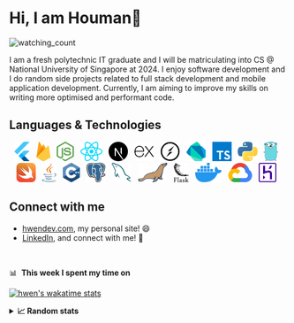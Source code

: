 # Hi, I am Houman👋

<p align="left"> 
    <img src="https://komarev.com/ghpvc/?username=hwennnn&label=Profile%20views&color=0e75b6&style=flat" alt="watching_count" />
</p>

<p> 
I am a fresh polytechnic IT graduate and I will be matriculating into CS @ National University of Singapore at 2024. I enjoy software development and I do random side projects related to full stack development and mobile application development. Currently, I am aiming to improve my skills on writing more optimised and performant code.

</p>

## Languages & Technologies

<p align="center">
<a href="https://flutter.dev" title="Flutter"><img src="assets/flutter.svg" height="35" width="auto" /></a>  
&nbsp;
<a href="https://firebase.google.com/" title="Firebase"><img src="assets/firebase.svg" height="35" width="auto" /></a>
&nbsp;
<a href="https://nodejs.org/en/" title="Node.js"><img src="assets/nodejs-icon.svg" height="35" width="auto" /></a>
&nbsp;
<a href="https://reactjs.org" title="React"><img src="assets/react.svg" height="35" width="auto" /></a>
&nbsp;
<a href="https://nextjs.org/" title="Next.js"><img src="assets/nextjs-icon.svg" height="35" width="auto" /></a>
&nbsp;
<a href="https://expressjs.com/" title="Express.js"><img src="assets/expressjs-icon.svg" height="35" width="auto" /></a>
&nbsp;
<a href="https://socket.io/" title="Socket.io"><img src="assets/socket.io.svg" height="35" width="auto" /></a>
&nbsp;
<a href="https://dart.dev/" title="Dart"><img src="assets/dart.svg" height="35" width="auto" /></a>
&nbsp;
<a href="https://www.typescriptlang.org/" title="Typescript"><img src="assets/typescript-icon.svg" height="35" width="auto" /></a>
&nbsp;
<a href="https://www.python.org/" title="Python"><img src="assets/python.svg" height="35" width="auto" /></a>
&nbsp;
<a href="https://go.dev/" title="Go"><img src="assets/gopher.svg" height="35" width="auto" /></a>
&nbsp;
<a href="https://developer.apple.com/swift/" title="Swift"><img src="assets/swift.svg" height="35" width="auto" /></a>
&nbsp;
<a href="https://www.java.com/en/" title="Java"><img src="assets/java.svg" height="35" width="auto" /></a>
&nbsp;
<a href="https://www.cplusplus.com/doc/tutorial/" title="C++"><img src="assets/c-plusplus.svg" height="35" width="auto" /></a>
&nbsp;
<a href="https://www.postgresql.org/" title="PostgreSQL"><img src="assets/postgresql.svg" height="35" width="auto" /></a>
&nbsp;
<a href="https://www.mysql.com/" title="MySQL"><img src="assets/mysql-icon.svg" height="35" width="auto" /></a>
&nbsp;
<a href="https://mariadb.org/" title="MariaDB"><img src="assets/mariadb-icon.svg" height="35" width="auto" /></a>
&nbsp;
<a href="https://flask.palletsprojects.com/en/2.1.x/" title="Flask"><img src="assets/flask.svg" height="35" width="auto" /></a>
&nbsp;
<a href="https://www.docker.com" title="Docker"><img src="assets/docker-icon.svg" height="35" width="auto" /></a>
&nbsp;
<a href="https://cloud.google.com/" title="GCP"><img src="assets/google-cloud.svg" height="35" width="auto" /></a>
&nbsp;
<a href="https://www.heroku.com/" title="Heroku"><img src="assets/heroku-icon.svg" height="35" width="auto" /></a>
&nbsp;

</p>

## Connect with me

- [hwendev.com](https://www.hwendev.com/), my personal site! 😄
- [LinkedIn](https://linkedin.com/in/hwendev), and connect with me! 💼

<br/>

📊 &nbsp;**This week I spent my time on**

[![hwen's wakatime stats](https://github-readme-stats.vercel.app/api/wakatime?username=hwen&theme=material-palenight&langs_count=5&hide_title=true&range=last_7_days)](https://wakatime.com/@hwen)

<details>
  <summary><b>📈&nbsp;Random stats</b></summary>
  <br/>

![hwen's GitHub stats](https://github-readme-stats.vercel.app/api?username=hwennnn&show_icons=true&count_private=true&theme=material-palenight&hide_title=true)
<a href='https://profile.codersrank.io/user/hwennnn/'>
<img
  src="https://cr-ss-service.azurewebsites.net/api/ScreenShot?widget=summary&username=hwennnn&badges=3&show-avatar=true&style=--header-bg-color:%23000;--border-radius:10px"
/>
<img src='https://cr-skills-chart-widget.azurewebsites.net/api/api?username=hwennnn&padding=30'>
</a>
![](https://github-profile-trophy.vercel.app/?username=hwennnn&theme=dracula&margin-w=10)

</details>

